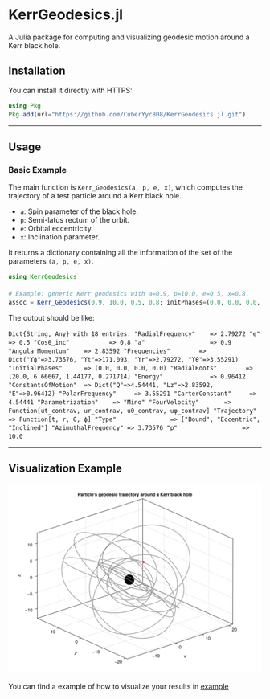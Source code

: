 # KerrGeodesics.jl

A Julia package for computing and visualizing geodesic motion around a Kerr black hole.

## Installation

You can install it directly with HTTPS:

```julia
using Pkg
Pkg.add(url="https://github.com/CuberYyc808/KerrGeodesics.jl.git")
```

---

## Usage

### Basic Example

The main function is `Kerr_Geodesics(a, p, e, x)`, which computes the trajectory of a test particle around a Kerr black hole.

- `a`: Spin parameter of the black hole.
- `p`: Semi-latus rectum of the orbit.
- `e`: Orbital eccentricity.
- `x`: Inclination parameter.

It returns a dictionary containing all the information of the set of the parameters `(a, p, e, x)`.

```julia
using KerrGeodesics

# Example: generic Kerr geodesics with a=0.9, p=10.0, e=0.5, x=0.8. 
assoc = Kerr_Geodesics(0.9, 10.0, 0.5, 0.8; initPhases=(0.0, 0.0, 0.0, 0.0))
```

The output should be like:

`
Dict{String, Any} with 18 entries:
  "RadialFrequency"    => 2.79272
  "e"                  => 0.5
  "Cosθ_inc"           => 0.8
  "a"                  => 0.9
  "AngularMomentum"    => 2.83592
  "Frequencies"        => Dict("ϒϕ"=>3.73576, "ϒt"=>171.093, "ϒr"=>2.79272, "ϒθ"=>3.55291)
  "InitialPhases"      => (0.0, 0.0, 0.0, 0.0)
  "RadialRoots"        => [20.0, 6.66667, 1.44177, 0.271714]
  "Energy"             => 0.96412
  "ConstantsOfMotion"  => Dict("Q"=>4.54441, "Lz"=>2.83592, "E"=>0.96412)
  "PolarFrequency"     => 3.55291
  "CarterConstant"     => 4.54441
  "Parametrization"    => "Mino"
  "FourVelocity"       => Function[ut_contrav, ur_contrav, uθ_contrav, uφ_contrav]
  "Trajectory"         => Function[t, r, θ, ϕ]
  "Type"               => ["Bound", "Eccentric", "Inclined"]
  "AzimuthalFrequency" => 3.73576
  "p"                  => 10.0
`

---

## Visualization Example

![Particle trajectory around Kerr black hole](example/Trajectory_generic.gif)

You can find a example of how to visualize your results in [example](example/Test_KerrGeodesics.ipynb)
